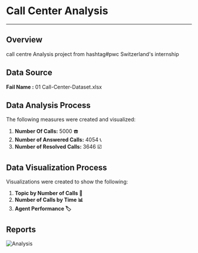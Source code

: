 # Call Center Analysis
---
## Overview

call centre Analysis project from hashtag#pwc Switzerland's internship

## Data Source
**Fail Name :** 01 Call-Center-Dataset.xlsx

## Data Analysis Process
The following measures were created and visualized:
1. **Number Of Calls:** 5000 ☎️
2. **Number of Answered Calls:** 4054 📞
3. **Number of Resolved Calls:** 3646 ☑️


## Data Visualization Process
Visualizations were created to show the following:

1. **Topic by Number of Calls  📅**
2. **Number of Calls by Time 📊**
3. **Agent Performance 🏷️**


## Reports
 ![Analysis](https://github.com/fatma-ahme/CallCenter/blob/main/Report.PNG)

